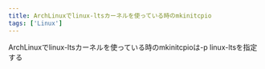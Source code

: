```yaml
---
title: ArchLinuxでlinux-ltsカーネルを使っている時のmkinitcpio
tags: ['Linux']
---
```

ArchLinuxでlinux-ltsカーネルを使っている時のmkinitcpioは-p linux-ltsを指定する
